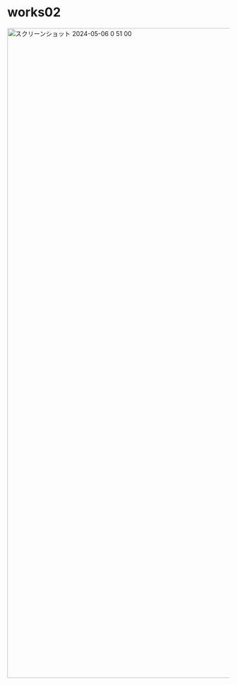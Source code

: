 # works02

<img width="1471" alt="スクリーンショット 2024-05-06 0 51 00" src="https://github.com/taic-dev/glsl-works/assets/52269577/8d778b67-84fe-4694-a55c-c126715c9f2b">